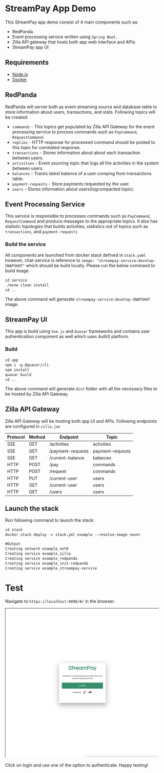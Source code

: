 # StreamPay App Demo
This StreamPay app demo consist of 4 main components such as:

- RedPanda.
- Event processing service written using `Spring Boot`.
- Zilla API gateway that hosts both app web interface and APIs.
- StreamPay app UI

## Requirements

* [Node.js](http://nodejs.org/)
* [Docker](https://www.docker.com/)


## RedPanda
RedPanda will server both as event streaming source and database table to store information about users, transactions,
and stats. Following topics will be created:
- `commands` - This topics get populated by Zilla API Gateway for the event processing service to process commands
such as `PayCommand`, `RequestCommand`.
- `replies` - HTTP response for processed command should be posted to this topic for correlated response.
- `transactions` - Stores information about about each transaction between users.
- `activities` - Event sourcing topic that logs all the activities in the system between users.
- `balances` - Tracks latest balance of a user comping from transactions table.
- `payment-requests` - Store payments requested by the user.
- `users` - Stores information about users(logcompacted topic).

## Event Processing Service
This service is responsible to processes commands such as `PayCommand`, `RequestCommand` and produce messages
to the appropriate topics. It also has statistic topologies that builds activities, statistics out of topics such as
`transactions`, and `payment-requests`

### Build the service
All components are launched from docker stack defined in `stack.yaml` however, chat-service is reference to
`image: "streampay-service:develop-SNAPSHOT"` which should be build locally. Please run the below command to build image.

```shell
cd service
./mvnw clean install
cd ..
```
The above command will generate `streampay-service:develop-SNAPSHOT` image.

## StreamPay UI
This app is build using `Vue.js` and `Quasar` frameworks and contains user authentication component as well
which uses Auth0 platform.

### Build

```shell
cd app
npm i -g @quasar/cli
npm install
quasar build
cd ..
```

The above command will generate `dist` folder with all the necessary files to be hosted by Zilla API Gateway.

## Zilla API Gateway
Zilla API Gateway will be hosting both app UI and APIs. Following endpoints are configured in `zilla.jon`

| Protocol | Method | Endpoint          | Topic            |
|----------|--------|-------------------|------------------|
| SSE      | GET    | /activities       | activities       |
| SSE      | GET    | /payment-requests | payment-requests |
| SSE      | GET    | /current-balance  | balances         |
| HTTP     | POST   | /pay              | commands         |
| HTTP     | POST   | /request          | commands         |
| HTTP     | PUT    | /current-user     | users            |
| HTTP     | GET    | /current-user     | users            |
| HTTP     | GET    | /users            | users            |


## Launch the stack
Run following command to launch the stack:

```shell
cd stack
docker stack deploy -c stack.yml example --resolve-image never
```

```shell
#Output
Creating network example_net0
Creating service example_zilla
Creating service example_redpanda
Creating service example_init-redpanda
Creating service example_streampay-service
```

# Test

Navigate to `https://localhost:9090/#/` in the browser.

![screenshot](./assets/screenshot.png)

Click on login and use one of the option to authenticate. Happy testing!


